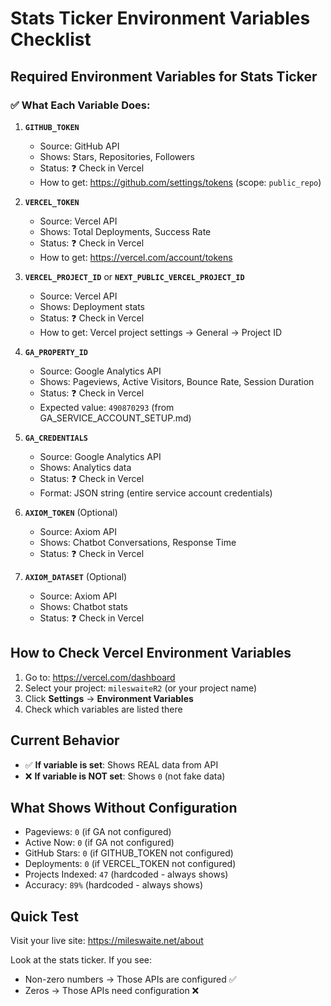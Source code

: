 # Stats Ticker Environment Variables Checklist

## Required Environment Variables for Stats Ticker

### ✅ What Each Variable Does:

1. **`GITHUB_TOKEN`** 
   - Source: GitHub API
   - Shows: Stars, Repositories, Followers
   - Status: ❓ Check in Vercel
   - How to get: https://github.com/settings/tokens (scope: `public_repo`)

2. **`VERCEL_TOKEN`**
   - Source: Vercel API
   - Shows: Total Deployments, Success Rate
   - Status: ❓ Check in Vercel
   - How to get: https://vercel.com/account/tokens

3. **`VERCEL_PROJECT_ID`** or **`NEXT_PUBLIC_VERCEL_PROJECT_ID`**
   - Source: Vercel API
   - Shows: Deployment stats
   - Status: ❓ Check in Vercel
   - How to get: Vercel project settings → General → Project ID

4. **`GA_PROPERTY_ID`**
   - Source: Google Analytics API
   - Shows: Pageviews, Active Visitors, Bounce Rate, Session Duration
   - Status: ❓ Check in Vercel
   - Expected value: `490870293` (from GA_SERVICE_ACCOUNT_SETUP.md)

5. **`GA_CREDENTIALS`**
   - Source: Google Analytics API
   - Shows: Analytics data
   - Status: ❓ Check in Vercel
   - Format: JSON string (entire service account credentials)

6. **`AXIOM_TOKEN`** (Optional)
   - Source: Axiom API
   - Shows: Chatbot Conversations, Response Time
   - Status: ❓ Check in Vercel

7. **`AXIOM_DATASET`** (Optional)
   - Source: Axiom API
   - Shows: Chatbot stats
   - Status: ❓ Check in Vercel

## How to Check Vercel Environment Variables

1. Go to: https://vercel.com/dashboard
2. Select your project: `mileswaiteR2` (or your project name)
3. Click **Settings** → **Environment Variables**
4. Check which variables are listed there

## Current Behavior

- ✅ **If variable is set**: Shows REAL data from API
- ❌ **If variable is NOT set**: Shows `0` (not fake data)

## What Shows Without Configuration

- Pageviews: `0` (if GA not configured)
- Active Now: `0` (if GA not configured)
- GitHub Stars: `0` (if GITHUB_TOKEN not configured)
- Deployments: `0` (if VERCEL_TOKEN not configured)
- Projects Indexed: `47` (hardcoded - always shows)
- Accuracy: `89%` (hardcoded - always shows)

## Quick Test

Visit your live site: https://mileswaite.net/about

Look at the stats ticker. If you see:
- Non-zero numbers → Those APIs are configured ✅
- Zeros → Those APIs need configuration ❌

